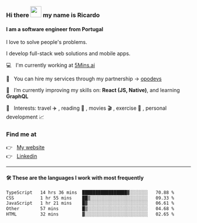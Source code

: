 ### Hi there <img src="https://raw.githubusercontent.com/iampavangandhi/iampavangandhi/master/gifs/Hi.gif" width="30"> my name is Ricardo
#### I am a software engineer from Portugal
I love to solve people's problems.

I develop full-stack web solutions and mobile apps.

💻  &nbsp; I'm currently working at <a href="https://5mins.ai/">5Mins.ai</a>

💼  &nbsp; You can hire my services through my partnership -> <a href="https://github.com/opodevs">opodevs</a>

🌱 &nbsp; I’m currently improving my skills on: **React (JS, Native)**, and learning **GraphQL**

💙 &nbsp; Interests: travel ✈️ , reading 📖 , movies 🎬 , exercise 🏃 , personal development 📈

### Find me at

<p align="left">
  👉  &nbsp;
  <a href="https://ricardopbarbosa.com" target="_blank">
    My website
  </a>
  <br/>
  👉 &nbsp;
  <a href="https://www.linkedin.com/in/ricardopbarbosa" target="_blank">
    Linkedin
  </a>
</p>

<hr />

#### 🛠 These are the languages I work with most frequently
<!--START_SECTION:waka-->

```txt
TypeScript   14 hrs 36 mins  █████████████████▓░░░░░░░   70.88 %
CSS          1 hr 55 mins    ██▒░░░░░░░░░░░░░░░░░░░░░░   09.33 %
JavaScript   1 hr 21 mins    █▓░░░░░░░░░░░░░░░░░░░░░░░   06.61 %
Other        57 mins         █▒░░░░░░░░░░░░░░░░░░░░░░░   04.68 %
HTML         32 mins         ▓░░░░░░░░░░░░░░░░░░░░░░░░   02.65 %
```

<!--END_SECTION:waka-->
